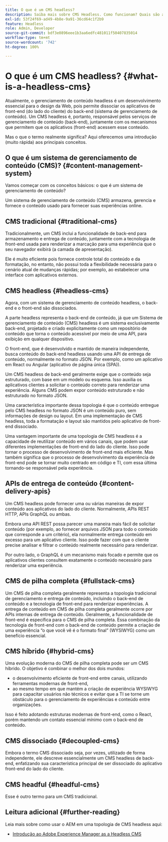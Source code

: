 ```yaml
---
title: O que é um CMS headless?
description: Saiba mais sobre CMS Headless. Como funcionam? Quais são as alternativas e as diferenças? Por que usar um CMS headless?
exl-id: 53f24f69-ad49-4b8e-9a91-36cd64c1f2b9
feature: Headless
role: Admin, Developer
source-git-commit: bdf3e0896eee1b3aa6edfc481011f50407835014
workflow-type: tm+mt
source-wordcount: '742'
ht-degree: 100%

---
```


# O que é um CMS headless? {#what-is-a-headless-cms}

Atualmente, o gerenciamento de conteúdo headless é um desenvolvimento essencial para o design da Web, pois permite dissociar os aplicativos de front-end (do lado do cliente) do back-end (sistema de gerenciamento de conteúdo). Um CMS headless é, portanto, responsável pelos serviços de gerenciamento de conteúdo (back-end), juntamente com os mecanismos que permitem que os aplicativos (front-end) acessem esse conteúdo.

Mas o que o termo realmente significa? Aqui oferecemos uma introdução (muito rápida) aos principais conceitos.

## O que é um sistema de gerenciamento de conteúdo (CMS)? {#content-management-system}

Vamos começar com os conceitos básicos: o que é um sistema de gerenciamento de conteúdo?

Um sistema de gerenciamento de conteúdo (CMS) armazena, gerencia e fornece o conteúdo usado para fornecer suas experiências online.

## CMS tradicional {#traditional-cms}

Tradicionalmente, um CMS inclui a funcionalidade de back-end para armazenamento e entrega de conteúdo, juntamente com a tecnologia de front-end usada para renderizar a marcação para uma experiência que o seu navegador exibirá (a camada de apresentação).

Ele é muito eficiente pois fornece controle total do conteúdo e da formatação, no entanto, não possui toda a flexibilidade necessária para o cenário atual de mudanças rápidas; por exemplo, ao estabelecer uma interface com aplicativos externos.

## CMS headless {#headless-cms}

Agora, com um sistema de gerenciamento de conteúdo headless, o back-end e o front-end são dissociados.

A parte headless representa o back-end de conteúdo, já que um Sistema de gerenciamento de conteúdo (CMS) headless é um sistema exclusivamente back-end, projetado e criado explicitamente como um repositório de conteúdo que torna o conteúdo acessível por meio de uma API, para exibição em qualquer dispositivo.

O front-end, que é desenvolvido e mantido de maneira independente, busca conteúdo do back-end headless usando uma API de entrega de conteúdo, normalmente no formato JSON. Por exemplo, como um aplicativo em React ou Angular (aplicativo de página única (SPA)).

Um CMS headless de back-end geralmente exige que o conteúdo seja estruturado, com base em um modelo ou esquema. Isso auxilia os aplicativos clientes a solicitar o conteúdo correto para renderizar uma experiência. Alguns CMS podem expor conteúdo estruturado e não estruturado no formato JSON.

Uma característica importante dessa topologia é que o conteúdo entregue pelo CMS headless no formato JSON é um conteúdo puro, sem informações de design ou layout. Em uma implementação de CMS headless, toda a formatação e layout são mantidos pelo aplicativo de front-end dissociado.

Uma vantagem importante de uma topologia de CMS headless é a capacidade de reutilizar conteúdo em vários canais, que podem usar diferentes implementações de front-end do lado do cliente. Isso pode tornar o processo de desenvolvimento de front-end mais eficiente. Mas também significa que o processo de desenvolvimento da experiência de front-end pode se tornar muito centrado em código e TI, com essa última tornando-se responsável pela experiência.

## APIs de entrega de conteúdo {#content-delivery-apis}

Um CMS headless pode fornecer uma ou várias maneiras de expor conteúdo aos aplicativos do lado do cliente. Normalmente, APIs REST HTTP, APIs GraphQL ou ambas.

Embora uma API REST possa parecer uma maneira mais fácil de solicitar conteúdo (por exemplo, ao fornecer arquivos JSON para todo o conteúdo que corresponde a um critério), ela normalmente entrega conteúdo em excesso para um aplicativo cliente. Isso pode fazer com que o cliente precise analisar e filtrar o conteúdo realmente necessário para renderizar.

Por outro lado, o GraphQL é um mecanismo mais focado e permite que os aplicativos clientes consultem exatamente o conteúdo necessário para renderizar uma experiência.

## CMS de pilha completa {#fullstack-cms}

Um CMS de pilha completa geralmente representa a topologia tradicional de gerenciamento e entrega de conteúdo, incluindo o back-end de conteúdo e a tecnologia de front-end para renderizar experiências. A entrega de conteúdo em CMS de pilha completa geralmente ocorre por APIs internas de entrega de conteúdo. Geralmente, a funcionalidade de front-end é específica para o CMS de pilha completa. Essa combinação da tecnologia de front-end com o back-end de conteúdo permite a criação de uma experiência “o que você vê é o formato final” (WYSIWYG) como um benefício essencial.

## CMS híbrido {#hybrid-cms}

Uma evolução moderna do CMS de pilha completa pode ser um CMS híbrido. O objetivo é combinar o melhor dos dois mundos:

* o desenvolvimento eficiente de front-end entre canais, utilizando ferramentas modernas de front-end,
* ao mesmo tempo em que mantém a criação de experiência WYSIWYG para capacitar usuários não técnicos e evitar que a TI se torne um obstáculo para o gerenciamento de experiências e conteúdo entre organizações.

Isso é feito adotando estruturas modernas de front-end, como o React, porém mantendo um contato essencial mínimo com o back-end de conteúdo.

## CMS dissociado {#decoupled-cms}

Embora o termo CMS dissociado seja, por vezes, utilizado de forma independente, ele descreve essencialmente um CMS headless de back-end, enfatizando sua característica principal de ser dissociado do aplicativo front-end do lado do cliente.

## CMS headful {#headful-cms}

Esse é outro termo para um CMS tradicional.

## Leitura adicional {#further-reading}

Leia mais sobre como usar o AEM em uma topologia de CMS headless aqui:

* [Introdução ao Adobe Experience Manager as a Headless CMS](/help/headless/introduction.md)
